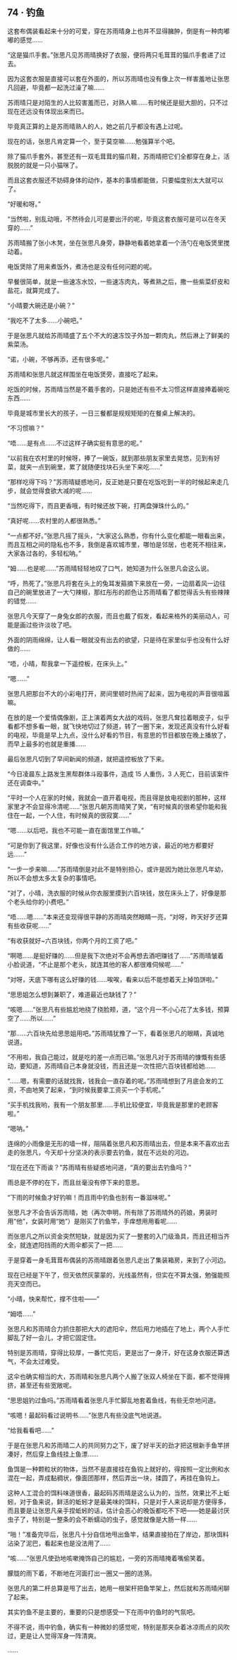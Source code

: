 ## 74 · 钓鱼

这套布偶装看起来十分的可爱，穿在苏雨晴身上也并不显得臃肿，倒是有一种肉嘟嘟的感觉……

“这是猫爪手套。”张思凡见苏雨晴换好了衣服，便将两只毛茸茸的猫爪手套递了过去。

因为这套衣服是直接可以套在外面的，所以苏雨晴也没有像上次一样害羞地让张思凡回避，毕竟都一起洗过澡了嘛……

苏雨晴只是对陌生的人比较害羞而已，对熟人嘛……有时候还是挺大胆的，只不过现在还远没有体现出来而已。

毕竟真正算的上是苏雨晴熟人的人，她之前几乎都没有遇上过呢。

现在的话，张思凡肯定算一个，至于莫空嘛……勉强算半个吧。

除了猫爪手套外，甚至还有一双毛茸茸的猫爪鞋，苏雨晴把它们全都穿在身上，活脱脱的就是一只小猫咪了。

而且这套衣服还不妨碍身体的动作，基本的事情都能做，只要幅度别太大就可以了。

“好暖和呀。”

“当然啦，别乱动哦，不然待会儿可是要出汗的呢，毕竟这套衣服可是可以在冬天穿的……”

苏雨晴搬了张小木凳，坐在张思凡身旁，静静地看着她拿着一个汤勺在电饭煲里搅动着。

电饭煲除了用来煮饭外，煮汤也是没有任何问题的呢。

早餐很简单，就是一些速冻水饺，一些速冻肉丸，等煮熟之后，撒一些紫菜虾皮和盐花，就算完成了。

“小晴要大碗还是小碗？”

“我吃不了太多……小碗吧。”

于是张思凡就给苏雨晴盛了五个不大的速冻饺子外加一颗肉丸，然后淋上了鲜美的紫菜汤。

“诺，小碗，不够再添，还有很多呢。”

苏雨晴和张思凡就这样围坐在电饭煲旁，直接吃了起来。

吃饭的时候，苏雨晴当然是不戴手套的，只是她还有些不太习惯这样直接捧着碗吃东西……

毕竟是城市里长大的孩子，一日三餐都是规规矩矩的在餐桌上解决的。

“不习惯嘛？”

“唔……是有点……不过这样子确实挺有意思的呢。”

“以前我在农村里的时候呀，捧了一碗饭，就到那些朋友家里去晃悠，见到有好菜，就夹一点到碗里，累了就随便找块石头坐下来吃……”

“那样吃得下吗？”苏雨晴疑惑地问，反正她是只要在吃饭吃到一半的时候起来走几步，就会觉得食欲大减的呢……

“当然吃得下，而且更香哦，有时候还放下碗，打两盘弹珠什么的。”

“真好呢……农村里的人都很熟悉。”

“一点都不好。”张思凡摇了摇头，“大家这么熟悉，你有什么变化都能一眼看出来，而且互相之间的隐私也不多，我倒是喜欢城市里，哪怕是邻居，也老死不相往来，大家各过各的，多轻松呐。”

“姆……也是呢……”苏雨晴轻轻地叹了口气，她知道为什么张思凡会这么说。

“呼，热死了。”张思凡将套在头上的兔耳发箍摘下来放在一旁，一边扇着风一边往自己的碗里放进了一大勺辣椒，那红彤彤的颜色让苏雨晴看了都觉得舌头有些辣辣的错觉……

张思凡今天穿了一身兔女郎的衣服，而且也戴了假发，看起来格外的美丽动人，可能是画过些许淡妆了吧。

外面的阴雨绵绵，让人看一眼就没有出去的欲望，只是待在家里似乎也没有什么好做的……

“唔，小晴，帮我拿一下遥控板，在床头上。”

“嗯……”

张思凡把那台不大的小彩电打开，房间里顿时热闹了起来，因为电视的声音很喧嚣嘛。

在放的是一个爱情偶像剧，正上演着两女大战的戏码，张思凡耷拉着眼皮子，似乎看都不想多看一眼，就飞快地切过了频道，转了一圈下来，发现还真没有什么好看的电视，毕竟是早上九点，没什么好看的节目，有意思的节目都放在晚上播放了，而早上最多的也就是重播……

最后张思凡切到了早间新闻的频道，就把遥控板放了下来。

“今日凌晨东上路发生黑帮群体斗殴事件，造成 15 人重伤，3 人死亡，目前该案件还在调查中。”

“平时一个人在家的时候，我就会一直开着电视，而且得是放电视剧的那种，这样家里才不会显得冷清呢……”张思凡朝苏雨晴笑了笑，“有时候真的很希望你能和我住在一起，一个人住，有时候真的很寂寞……”

“嗯……以后吧，我也不可能一直在面馆里工作嘛。”

“可是你到了我这里，好像也没有什么适合工作的地方诶，最近的地方都要好远……”

“一步一步来嘛……”苏雨晴倒是对此不是特别担心，或许是因为她比张思凡年幼，所以不会想太多太复杂的事情吧。

“对了，小晴，洗衣服的时候从你衣服里摸到六百块钱，放在床头上了，好像是那个老头给你的小费吧。”

“唔……嗯……”本来还变现得很平静的苏雨晴突然眼睛一亮，“对呀，昨天好歹还算有些收获呢……”

“有收获就好~六百块钱，你两个月的工资了吧。”

“啊嗯……是挺好赚的……但是我下次绝对不会再想去酒吧赚钱了……”苏雨晴皱着小脸说道，“不止是那个老头，就连其他的客人都很难伺候呢……”

“对呀，天底下哪有这么好赚的钱……唉唉，看来以后不能想着天上掉馅饼啦。”

“思思姐怎么想到兼职了，难道最近也缺钱了？”

“咳嗯……”张思凡有些尴尬地挠了挠脸颊，道，“这个月一不小心花了太多钱，预算空了……所以……”

“那……六百块先给思思姐用吧。”苏雨晴犹豫了一下，看着张思凡的眼睛，真诚地说道。

“不用啦，我自己能过，就是吃的差一点而已嘛。”张思凡对于苏雨晴的慷慨有些感动，要知道，苏雨晴自己本身就没钱，而且还是一次性把六百块钱都给她……

“……嗯，有需要的话就找我，钱我会一直存着的呢。”苏雨晴想到了月底会发的工资，不由地笑了起来，“到时候我要拿工资买一个手机呢。”

“买手机找我哟，我有一个朋友那里……手机比较便宜，毕竟我是那里的老顾客啦。”

“嗯呐。”

连绵的小雨像是无形的墙一样，阻隔着张思凡和苏雨晴出去，但是本来不喜欢出去走的张思凡，今天却十分坚决的表示要去钓鱼，就在不远处的河边。

“现在还在下雨诶？”苏雨晴有些疑惑地问道，“真的要出去钓鱼吗？”

雨总是不停的在下，而且丝毫没有停下来的意思。

“下雨的时候鱼才好钓嘛！而且雨中钓鱼也别有一番滋味呢。”

张思凡才不会告诉苏雨晴，她（再次申明，所有除了苏雨晴外的药娘，男装时用“他”，女装时用“她”）是刚买了钓鱼竿，手痒想用用看呢……

而张思凡之所以资金突然短缺，就是因为买了一整套的入门级渔具，而且还相当齐全，就连遮阳挡雨的大雨伞都买了一把……

于是穿着一身毛茸茸布偶装的苏雨晴跟着张思凡走出了集装箱房，来到了小河边。

现在已经是下午了，但天依然灰蒙蒙的，光线虽然有，但实在不算太强，勉强能照亮天空而已。

“小晴，快来帮忙，撑不住啦——”

“姆唔……”

张思凡和苏雨晴合力抓住那把大大的遮阳伞，然后用力地插在了地上，两个人手忙脚乱了好一会儿，才把它固定住。

特别是苏雨晴，穿得比较厚，一番忙完后，更是出了一身汗，好在这身衣服还算透气，不会太过难受。

这伞也确实相当的大，苏雨晴和张思凡两个人搬了张双人椅坐在下面，都不觉得拥挤，甚至还有些宽敞呢。

“思思姐钓过鱼吗。”苏雨晴看着张思凡手忙脚乱地套着鱼线，有些无奈地问道。

“咳嗯！最起码看过说明书……”张思凡有些没底气地说道。

“给我看看吧……”

于是在张思凡和苏雨晴二人的共同努力之下，废了好半天的劲才把这根新手鱼竿拼凑好，然后穿上鱼线挂上鱼漂……

鱼饵是一种颗粒状的物体，当然不是直接挂在鱼钩上就好的，得按照一定比例和水混在一起，弄成黏稠状，像面团那样，然后弄出一块，揉圆了，再挂在鱼钩上。

这种人工混合的饵料味道很香，最起码苏雨晴是这么认为的，当然，效果比不上蚯蚓，对于鱼来说，鲜活的蚯蚓才是最美味的饵料，只是对于人来说却是方便得多，而且要是让张思凡亲手捏蚯蚓的话，估计会恶心的晚饭都吃不下吧——她是最讨厌虫子了，特别是一整条的会不断蠕动的虫子，感觉就像是大肠一样……

“啪！”准备完毕后，张思凡十分自信地甩出鱼竿，结果直接拍在了岸边，那块饵料沾染了泥巴，看起来也是没法用了……

“咳……”张思凡使劲地咳嗽掩饰自己的尴尬，一旁的苏雨晴掩着嘴偷笑着。

朦胧的雨下着，不断地在河面打出一圈又一圈的涟漪。

张思凡的第二杆总算是甩了出去，她用一根架杆把鱼竿架上，然后就和苏雨晴闲聊了起来。

其实钓鱼不是主要的，重要的只是想感受一下在雨中钓鱼时的气氛吧。

不得不说，雨中钓鱼，确实有一种微妙的感觉呢，特别是那夹杂着冰凉雨点的风吹过，更是让人觉得浑身一阵清爽。

……
